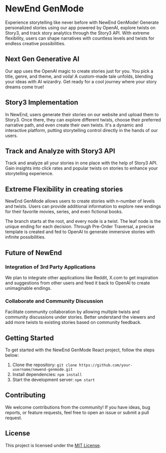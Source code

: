 # NewEnd GenMode

Experience storytelling like never before with NewEnd GenMode! Generate personalized stories using our app powered by OpenAI, explore twists on Story3, and track story analytics through the Story3 API. With extreme flexibility, users can shape narratives with countless levels and twists for endless creative possibilities.

## Next Gen Generative AI

Our app uses the OpenAI magic to create stories just for you. You pick a title, genre, and theme, and voila! A custom-made tale unfolds, blending your ideas with AI wizardry. Get ready for a cool journey where your story dreams come true!

## Story3 Implementation

In NewEnd, users generate their stories on our website and upload them to Story3. Once there, they can explore different twists, choose their preferred narrative path, and even create their own twists. It's a dynamic and interactive platform, putting storytelling control directly in the hands of our users.

## Track and Analyze with Story3 API

Track and analyze all your stories in one place with the help of Story3 API. Gain insights into click rates and popular twists on stories to enhance your storytelling experience.

## Extreme Flexibility in creating stories

NewEnd GenMode allows users to create stories with n-number of levels and twists. Users can provide additional information to explore new endings for their favorite movies, series, and even fictional books.

The branch starts at the root, and every node is a twist. The leaf node is the unique ending for each decision. Through Pre-Order Traversal, a precise template is created and fed to OpenAI to generate immersive stories with infinite possibilities.

## Future of NewEnd

### Integration of 3rd Party Applications

We plan to integrate other applications like Reddit, X.com to get inspiration and suggestions from other users and feed it back to OpenAI to create unimaginable endings.

### Collaborate and Community Discussion

Facilitate community collaboration by allowing multiple twists and community discussions under stories. Better understand the viewers and add more twists to existing stories based on community feedback.

## Getting Started

To get started with the NewEnd GenMode React project, follow the steps below:

1. Clone the repository: `git clone https://github.com/your-username/newend-genmode.git`
2. Install dependencies: `npm install`
3. Start the development server: `npm start`

## Contributing

We welcome contributions from the community! If you have ideas, bug reports, or feature requests, feel free to open an issue or submit a pull request.

## License

This project is licensed under the [MIT License](LICENSE).

